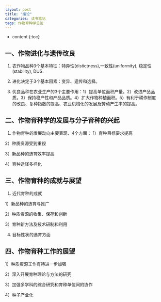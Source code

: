 ```yaml
---
layout: post
title: "绪论"
categories: 读书笔记
tags: 作物育种学总论
---
```


* content
{:toc}

## 一、作物进化与遗传改良

1. 农作物品种3个基本特征：特异性(distictness),一致性(uniformity), 稳定性(stability), DUS.

2. 进化决定于3个基本因素：变异、遗传和选择。

3. 优良品种在农业生产的3个主要作用：1）提高单位面积产量。2）改进产品品质。3）保持稳产性和产品品质。4）扩大作物种植面积。5）有利于耕作制度的改良、复种指数的提高、农业机械化的发展及劳动产生率的提高。

## 二、作物育种学的发展与分子育种的兴起

1. 作物育种的发展动向主要表现，4个方面：
  1）育种目标要求提高

  2）种质资源受到重视

  3）新品种的选育效率提高

  4）育种途径多样化

## 三、作物育种的成就与展望

1. 近代育种的成就

  1）新品种的选育与推广

  2）种质资源的收集、保存和创新

  3）育种新方法及技术研制和利用

  4) 目标性状的选育方面

## 四、作物育种工作的展望

1）种质资源工作有待进一步加强

2）深入开展育种理论与方法的研究

3）加强多学科的综合研究和育种单位间的协作

4）种子产业化

